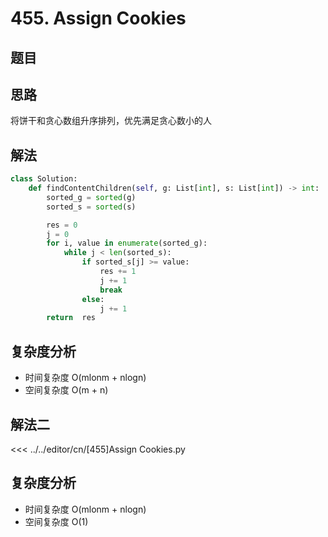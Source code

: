 # 455. Assign Cookies

## 题目

<!--@include: ../../editor/cn/doc/content/[455]Assign Cookies.md-->

## 思路
将饼干和贪心数组升序排列，优先满足贪心数小的人


## 解法

```python
class Solution:
    def findContentChildren(self, g: List[int], s: List[int]) -> int:
        sorted_g = sorted(g)
        sorted_s = sorted(s)

        res = 0
        j = 0
        for i, value in enumerate(sorted_g):
            while j < len(sorted_s):
                if sorted_s[j] >= value:
                    res += 1
                    j += 1
                    break
                else:
                    j += 1
        return  res
```


## 复杂度分析
- 时间复杂度 O(mlonm + nlogn)
- 空间复杂度 O(m + n)


## 解法二

<<< ../../editor/cn/[455]Assign Cookies.py

## 复杂度分析
- 时间复杂度 O(mlonm + nlogn)
- 空间复杂度 O(1)

